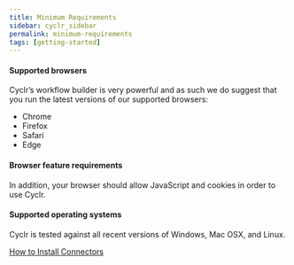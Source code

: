 ```yaml
---
title: Minimum Requirements
sidebar: cyclr_sidebar
permalink: minimum-requirements
tags: [getting-started]
---
```


#### Supported browsers

Cyclr’s workflow builder is very powerful and as such we do suggest that you run the latest versions of our supported browsers:

*   Chrome
*   Firefox
*   Safari
*   Edge

#### Browser feature requirements

In addition, your browser should allow JavaScript and cookies in order to use Cyclr.

#### Supported operating systems

Cyclr is tested against all recent versions of Windows, Mac OSX, and Linux.

[How to Install Connectors](./installing-connectors)